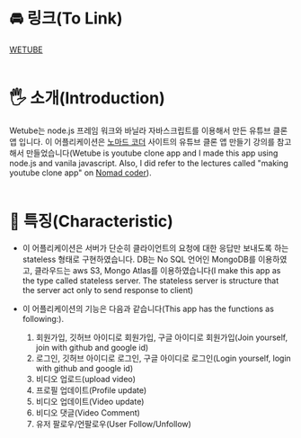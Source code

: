 # 🚘 링크(To Link)

[WETUBE](https://secret-savannah-99819.herokuapp.com/)
<br/>
<br/>
# 🖐 소개(Introduction)

Wetube는 node.js 프레임 워크와 바닐라 자바스크립트를 이용해서 만든 유튜브 클론 앱 입니다. 이 어플리케이션은 [노마드 코더](https://nomadcoders.co/) 사이트의 유튜브 클론 앱 만들기 강의를 참고해서 만들었습니다(Wetube is youtube clone app and I made this app using node.js and vanila javascript. Also, I did refer to the lectures called "making youtube clone app" on [Nomad coder](https://nomadcoders.co/)).
<br/>
<br/>
# 📢 특징(Characteristic)

- 이 어플리케이션은 서버가 단순히 클라이언트의 요청에 대한 응답만 보내도록 하는 stateless 형태로 구현하였습니다. DB는 No SQL 언어인 MongoDB를 이용하였고, 클라우드는 aws S3, Mongo Atlas를 이용하였습니다(I make this app as the type called stateless server. The stateless server is structure that the server act only to send response to client)

- 이 어플리케이션의 기능은 다음과 같습니다(This app has the functions as following:).
  1. 회원가입, 깃허브 아이디로 회원가입, 구글 아이디로 회원가입(Join yourself, join with github and google id)
  2. 로그인, 깃허브 아이디로 로그인, 구글 아이디로 로그인(Login yourself, login with github and google id)
  3. 비디오 업로드(upload video)
  4. 프로필 업데이트(Profile update)
  5. 비디오 업데이트(Video update)
  6. 비디오 댓글(Video Comment)
  7. 유저 팔로우/언팔로우(User Follow/Unfollow)
